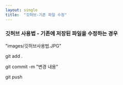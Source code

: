 ```yaml
---
layout: single
title:  "깃허브-기존 파일 수정"
---
```


### 깃허브 사용법 - 기존에 저장된 파일을 수정하는 경우



"images/깃허브사용법.JPG"

git add .

git commit -m "변경 내용"

git push



